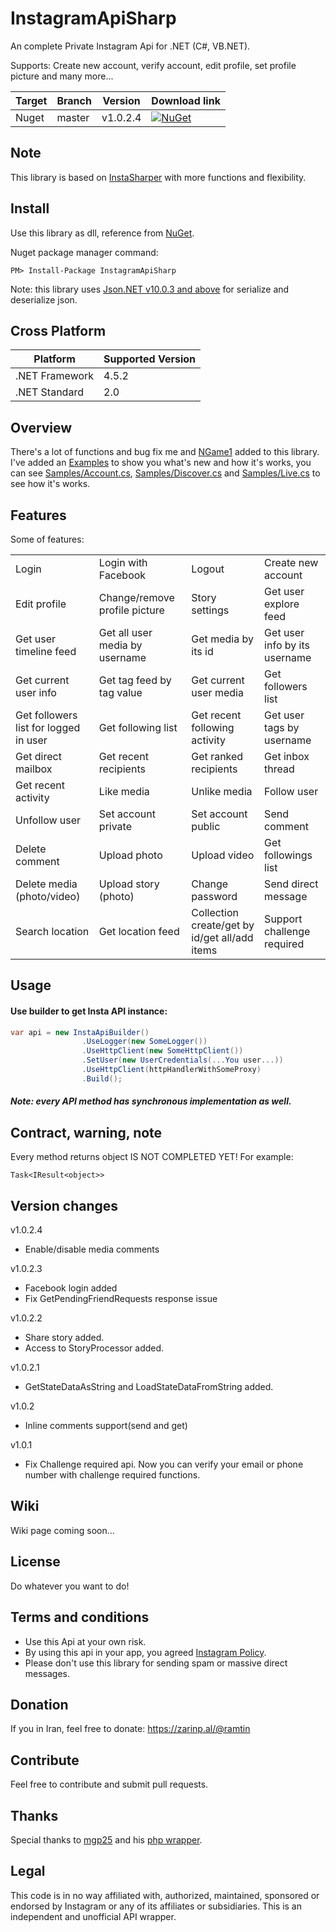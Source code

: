 # InstagramApiSharp
An complete Private Instagram Api for .NET (C#, VB.NET).

Supports: Create new account, verify account, edit profile, set profile picture and many more...

| Target | Branch | Version | Download link |
| ------ | ------ | ------ | ------ |
| Nuget | master | v1.0.2.4 | [![NuGet](https://img.shields.io/nuget/v/InstagramApiSharp.svg)](https://www.nuget.org/packages/InstagramApiSharp)


## Note
This library is based on [InstaSharper](https://github.com/a-legotin/InstaSharper) with more functions and flexibility.

## Install
Use this library as dll, reference from [NuGet](https://www.nuget.org/packages/InstagramApiSharp/).

Nuget package manager command:
```
PM> Install-Package InstagramApiSharp
```

Note: this library uses [Json.NET v10.0.3 and above](https://www.nuget.org/packages/Newtonsoft.Json/) for serialize and deserialize json.

## Cross Platform
| Platform | Supported Version |
| ------ | ------ |
| .NET Framework | 4.5.2 |
| .NET Standard | 2.0 |

## Overview
There's a lot of functions and bug fix me and [NGame1](https://github.com/NGame1) added to this library.
I've added an [Examples](https://github.com/ramtinak/InstagramApiSharp/tree/master/Examples) to show you what's new and how it's works, you can see [Samples/Account.cs](https://github.com/ramtinak/InstagramApiSharp/blob/master/Examples/Samples/Account.cs), [Samples/Discover.cs](https://github.com/ramtinak/InstagramApiSharp/blob/master/Examples/Samples/Discover.cs) and [Samples/Live.cs](https://github.com/ramtinak/InstagramApiSharp/blob/master/Examples/Samples/Live.cs) to see how it's works.

## Features
Some of features:

|    |    |    |    |
| ------ | ------ | ------ | ------ |
| Login | Login with Facebook | Logout | Create new account |
| Edit profile | Change/remove profile picture | Story settings | Get user explore feed |
| Get user timeline feed | Get all user media by username | Get media by its id | Get user info by its username |
| Get current user info | Get tag feed by tag value | Get current user media | Get followers list |
| Get followers list for logged in user | Get following list | Get recent following activity | Get user tags by username |
| Get direct mailbox | Get recent recipients | Get ranked recipients | Get inbox thread |
| Get recent activity | Like media | Unlike media | Follow user |
| Unfollow user | Set account private | Set account public | Send comment |
| Delete comment | Upload photo | Upload video | Get followings list |
| Delete media (photo/video) | Upload story (photo) | Change password | Send direct message |
| Search location | Get location feed | Collection create/get by id/get all/add items | Support challenge required |

## Usage
#### Use builder to get Insta API instance:
```c#
var api = new InstaApiBuilder()
                .UseLogger(new SomeLogger())
                .UseHttpClient(new SomeHttpClient())
                .SetUser(new UserCredentials(...You user...))
                .UseHttpClient(httpHandlerWithSomeProxy)
                .Build();
```
##### Note: every API method has synchronous implementation as well.

## Contract, warning, note
Every method returns object IS NOT COMPLETED YET!
For example:
```
Task<IResult<object>>
```

## Version changes
v1.0.2.4
- Enable/disable media comments

v1.0.2.3
- Facebook login added
- Fix GetPendingFriendRequests response issue

v1.0.2.2
- Share story added.
- Access to StoryProcessor added.

v1.0.2.1
- GetStateDataAsString and LoadStateDataFromString added.

v1.0.2
- Inline comments support(send and get)

v1.0.1
- Fix Challenge required api. Now you can verify your email or phone number with challenge required functions.

## Wiki
Wiki page coming soon...

## License
Do whatever you want to do!

## Terms and conditions
- Use this Api at your own risk.
- By using this api in your app, you agreed [Instagram Policy](https://www.instagram.com/about/legal/terms/api/).
- Please don't use this library for sending spam or massive direct messages.

## Donation
If you in Iran, feel free to donate:
https://zarinp.al/@ramtin

## Contribute
Feel free to contribute and submit pull requests.

## Thanks
Special thanks to [mgp25](https://github.com/mgp25) and his [php wrapper](https://github.com/mgp25/Instagram-API/).

## Legal
This code is in no way affiliated with, authorized, maintained, sponsored or endorsed by Instagram or any of its affiliates or subsidiaries. This is an independent and unofficial API wrapper.

